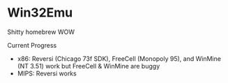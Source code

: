 # Win32Emu
Shitty homebrew WOW

Current Progress
- x86: Reversi (Chicago 73f SDK), FreeCell (Monopoly 95), and WinMine (NT 3.51) work but FreeCell & WinMine are buggy
- MIPS: Reversi works
